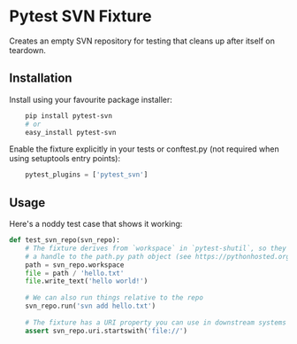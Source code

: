 # Pytest SVN Fixture

Creates an empty SVN repository for testing that cleans up after itself on teardown.

## Installation

Install using your favourite package installer:
```bash
    pip install pytest-svn
    # or
    easy_install pytest-svn
```
    
Enable the fixture explicitly in your tests or conftest.py (not required when using setuptools entry points):

```python
    pytest_plugins = ['pytest_svn']
```

## Usage

Here's a noddy test case that shows it working:

```python
def test_svn_repo(svn_repo):
    # The fixture derives from `workspace` in `pytest-shutil`, so they contain 
    # a handle to the path.py path object (see https://pythonhosted.org/path.py)
    path = svn_repo.workspace
    file = path / 'hello.txt'
    file.write_text('hello world!')
    
    # We can also run things relative to the repo
    svn_repo.run('svn add hello.txt')
    
    # The fixture has a URI property you can use in downstream systems
    assert svn_repo.uri.startswith('file://')
```